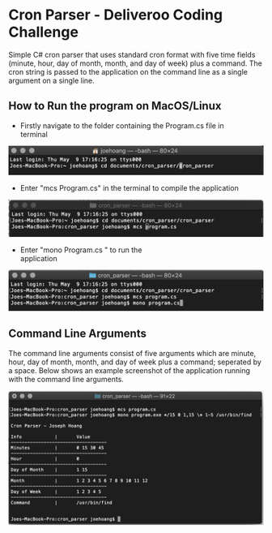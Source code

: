 # Cron Parser - Deliveroo Coding Challenge
Simple C# cron parser that uses standard cron format with five time fields (minute, hour, day of month, month, and day of week) plus a command. The cron string is passed to the application on the command line as a single argument on a single line.  

## How to Run the program on MacOS/Linux
  - Firstly navigate to the folder containing the Program.cs file in         
    terminal
  
  ![Example Image](/example_images/example2.png)
  
  - Enter "mcs Program.cs" in the terminal to compile the application
  
  ![Example Image](/example_images/example3.png)
  
  - Enter "mono Program.cs <COMMAND LINE ARGUMENTS>" to run the  
    application
  
  ![Example Image](/example_images/example4.png)
  
## Command Line Arguments
The command line arguments consist of five arguments which are minute, hour, day of month, month, and day of week plus a command; seperated by a space. Below shows an example screenshot of the application running with the command line arguments.  

![Example Image](/example_images/example1.png)

